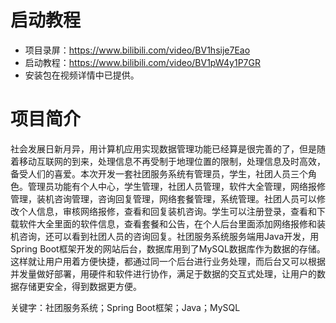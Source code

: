 # 启动教程

- 项目录屏：https://www.bilibili.com/video/BV1hsije7Eao
- 启动教程：https://www.bilibili.com/video/BV1pW4y1P7GR
- 安装包在视频详情中已提供。

# 项目简介
社会发展日新月异，用计算机应用实现数据管理功能已经算是很完善的了，但是随着移动互联网的到来，处理信息不再受制于地理位置的限制，处理信息及时高效，备受人们的喜爱。本次开发一套社团服务系统有管理员，学生，社团人员三个角色。管理员功能有个人中心，学生管理，社团人员管理，软件大全管理，网络报修管理，装机咨询管理，咨询回复管理，网络套餐管理，系统管理。社团人员可以修改个人信息，审核网络报修，查看和回复装机咨询。学生可以注册登录，查看和下载软件大全里面的软件信息，查看套餐和公告，在个人后台里面添加网络报修和装机咨询，还可以看到社团人员的咨询回复。社团服务系统服务端用Java开发，用Spring Boot框架开发的网站后台，数据库用到了MySQL数据库作为数据的存储。这样就让用户用着方便快捷，都通过同一个后台进行业务处理，而后台又可以根据并发量做好部署，用硬件和软件进行协作，满足于数据的交互式处理，让用户的数据存储更安全，得到数据更方便。

关键字：社团服务系统；Spring Boot框架；Java；MySQL

